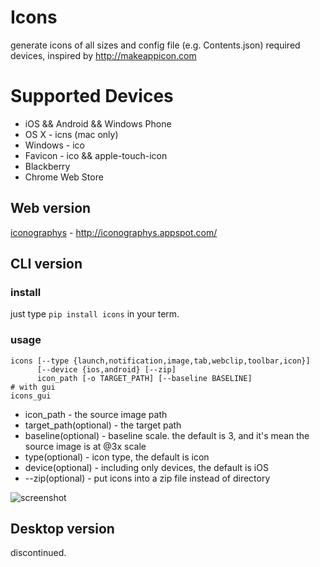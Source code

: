 # Icons

generate icons of all sizes and config file (e.g. Contents.json) required devices, inspired by http://makeappicon.com

# Supported Devices

* iOS && Android && Windows Phone
* OS X - icns (mac only)
* Windows - ico
* Favicon - ico && apple-touch-icon
* Blackberry
* Chrome Web Store

## Web version

[iconographys](http://iconographys.appspot.com/) - http://iconographys.appspot.com/

## CLI version

### install

just type `pip install icons` in your term.

### usage

```
icons [--type {launch,notification,image,tab,webclip,toolbar,icon}]
      [--device {ios,android} [--zip]
      icon_path [-o TARGET_PATH] [--baseline BASELINE]
# with gui
icons_gui
```

* icon_path - the source image path
* target_path(optional) - the target path
* baseline(optional) - baseline scale. the default is 3, and it's mean the source image is at @3x scale
* type(optional) - icon type, the default is icon
* device(optional) - including only devices, the default is iOS
* --zip(optional) - put icons into a zip file instead of directory

![screenshot](screenshots/icons_gui.png)

## Desktop version

discontinued.
